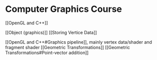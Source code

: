 # Computer Graphics Course
[[OpenGL and C++]]

[[Object (graphics)]]
[[Storing Vertice Data]]

[[OpenGL and C++#Graphics pipeline]], mainly vertex data/shader and fragment shader
[[Geometric Transformations]]
[[Geometric Transformations#Point-vector addition]]
